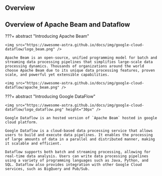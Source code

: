 ## Overview



## Overview of Apache Beam and Dataflow

???+ abstract "Introducing Apache Beam"

    <img src="https://awesome-astra.github.io/docs/img/google-cloud-dataflow/logo_beam.png" />
    
    Apache Beam is an open-source, unified programming model for batch and streaming data processing pipelines that simplifies large-scale data processing dynamics. Thousands of organizations around the world choose Apache Beam due to its unique data processing features, proven scale, and powerful yet extensible capabilities.

    <img src="https://awesome-astra.github.io/docs/img/google-cloud-dataflow/apache_beam.png" />

???+ abstract "Introducing Google DataFlow"

    <img src="https://awesome-astra.github.io/docs/img/google-cloud-dataflow/logo_dataflow.png" height="30px" />

    Google Dataflow is an hosted version of `Apache Beam` hosted in google cloud platform.

    Google Dataflow is a cloud-based data processing service that allows users to build and execute data pipelines. It enables the processing of large amounts of data in a parallel and distributed manner, making it scalable and efficient. 

    Dataflow supports both batch and streaming processing, allowing for real-time data analysis. Users can write data processing pipelines using a variety of programming languages such as Java, Python, and SQL. Dataflow also provides integration with other Google Cloud services, such as BigQuery and Pub/Sub.






